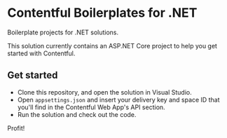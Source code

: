 # Contentful Boilerplates for .NET
Boilerplate projects for .NET solutions.

This solution currently contains an ASP.NET Core project to help you get started
with Contentful.

## Get started
- Clone this repository, and open the solution in Visual Studio.
- Open `appsettings.json` and insert your delivery key and space ID that you'll
find in the Contentful Web App's API section.
- Run the solution and check out the code.

Profit!
